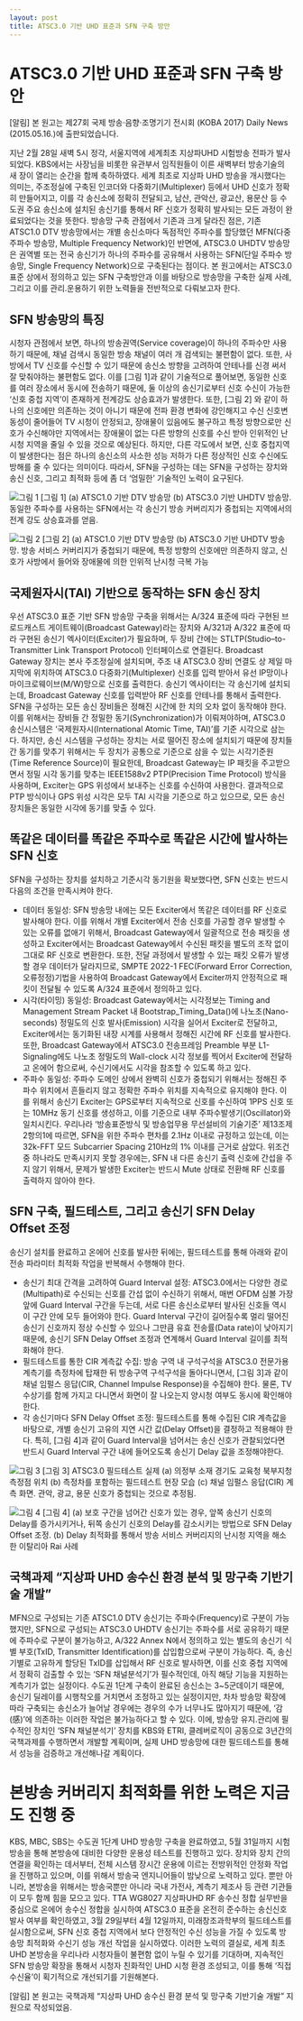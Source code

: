 ```yaml
---
layout: post
title: ATSC3.0 기반 UHD 표준과 SFN 구축 방안
---
```


# ATSC3.0 기반 UHD 표준과 SFN 구축 방안

[알림] 본 원고는 제27회 국제 방송·음향·조명기기 전시회 (KOBA 2017) Daily News (2015.05.16.)에 출판되었습니다.

지난 2월 28일 새벽 5시 정각, 서울지역에 세계최초 지상파UHD 시험방송 전파가 발사되었다. KBS에서는 사장님을 비롯한 유관부서 임직원들이 이른 새벽부터 방송기술의 새 장이 열리는 순간을 함께 축하하였다. 세계 최초로 지상파 UHD 방송을 개시했다는 의미는, 주조정실에 구축된 인코더와 다중화기(Multiplexer) 등에서 UHD 신호가 정확히 만들어지고, 이를 각 송신소에 정확히 전달되고, 남산, 관악산, 광교산, 용문산 등 수도권 주요 송신소에 설치된 송신기를 통해서 RF 신호가 정확히 발사되는 모든 과정이 완료되었다는 것을 뜻한다.
방송망 구축 관점에서 기존과 크게 달라진 점은, 기존 ATSC1.0 DTV 방송망에서는 개별 송신소마다 독점적인 주파수를 할당했던 MFN(다중 주파수 방송망, Multiple Frequency Network)인 반면에, ATSC3.0 UHDTV 방송망은 권역별 또는 전국 송신기가 하나의 주파수를 공유해서 사용하는 SFN(단일 주파수 방송망, Single Frequency Network)으로 구축된다는 점이다.
본 원고에서는 ATSC3.0 표준 상에서 정의하고 있는 SFN 구축방안과 이를 바탕으로 방송망을 구축한 실제 사례, 그리고 이를 관리․운용하기 위한 노력들을 전반적으로 다뤄보고자 한다.


## SFN 방송망의 특징

시청자 관점에서 보면, 하나의 방송권역(Service coverage)이 하나의 주파수만 사용하기 때문에, 채널 검색시 동일한 방송 채널이 여러 개 검색되는 불편함이 없다. 또한, 사방에서 TV 신호를 수신할 수 있기 때문에 송신소 방향을 고려하여 안테나를 신경 써서 잘 맞춰야하는 불편함도 없다. 
이를 [그림 1]과 같이 기술적으로 풀어보면, 동일한 신호를 여러 장소에서 동시에 전송하기 때문에, 둘 이상의 송신기로부터 신호 수신이 가능한 ‘신호 중첩 지역’이 존재하게 전계강도 상승효과가 발생한다. 또한, [그림 2] 와 같이 하나의 신호에만 의존하는 것이 아니기 때문에 전파 환경 변화에 강인해지고 수신 신호변동성이 줄어들어 TV 시청이 안정되고, 장애물이 있음에도 불구하고 특정 방향으로만 신호가 수신해야만 지역에서는 장애물이 없는 다른 방향의 신호를 수신 받아 인위적인 난시청 지역을 줄일 수 있을 것으로 예상된다.
하지만, 다른 각도에서 보면, 신호 중첩지역이 발생한다는 점은 하나의 송신소의 사소한 성능 저하가 다른 정상적인 신호 수신에도 방해를 줄 수 있다는 의미이다. 따라서, SFN을 구성하는 데는 SFN을 구성하는 장치와 송신 신호, 그리고 최적화 등에 좀 더 ‘엄밀한’ 기술적인 노력이 요구된다.


![그림 1](/images/KOBA2017_Fig1.jpg)
[그림 1] (a) ATSC1.0 기반 DTV 방송망 (b) ATSC3.0 기반 UHDTV 방송망. 동일한 주파수를 사용하는 SFN에서는 각 송신기 방송 커버리지가 중첩되는 지역에서의 전계 강도 상승효과를 얻음.

![그림 2](/images/KOBA2017_Fig2.jpg)
[그림 2] (a) ATSC1.0 기반 DTV 방송망 (b) ATSC3.0 기반 UHDTV 방송망. 방송 서비스 커버리지가 중첩되기 때문에, 특정 방향의 신호에만 의존하지 않고, 신호가 사방에서 들어와 장애물에 의한 인위적 난시청 극복 가능


## 국제원자시(TAI) 기반으로 동작하는 SFN 송신 장치

우선 ATSC3.0 표준 기반 SFN 방송망 구축을 위해서는 A/324 표준에 따라 구현된 브로드캐스트 게이트웨이(Broadcast Gateway)라는 장치와 A/321과 A/322 표준에 따라 구현된 송신기 엑사이터(Exciter)가 필요하며, 두 장비 간에는 STLTP(Studio–to-Transmitter Link Transport Protocol) 인터페이스로 연결된다. 
Broadcast Gateway 장치는 본사 주조정실에 설치되며, 주조 내 ATSC3.0 장비 연결도 상 제일 마지막에 위치하여 ATSC3.0 다중화기(Multiplexer) 신호를 입력 받아서 유선 IP망이나 마이크로웨이브(M/W)망으로 신호를 출력한다. 송신기 엑사이터는 각 송신기에 설치되는데, Broadcast Gateway 신호를 입력받아 RF 신호를 안테나를 통해서 출력한다. 
SFN을 구성하는 모든 송신 장비들은 정해진 시간에 한 치의 오차 없이 동작해야 한다. 이를 위해서는 장비들 간 정밀한 동기(Synchronization)가 이뤄져야하며, ATSC3.0 송신시스템은 ‘국제원자시(International Atomic Time, TAI)’를 기준 시각으로 삼는다. 하지만, 송신 시스템을 구성하는 장치는 서로 떨어진 장소에 설치되기 때문에 장치들 간 동기를 맞추기 위해서는 두 장치가 공통으로 기준으로 삼을 수 있는 시각기준원(Time Reference Source)이 필요한데, Broadcast Gateway는 IP 패킷을 주고받으면서 정밀 시각 동기를 맞추는 IEEE1588v2 PTP(Precision Time Protocol) 방식을 사용하며, Exciter는 GPS 위성에서 보내주는 신호를 수신하여 사용한다. 결과적으로 PTP 방식이나 GPS 위성 시각은 모두 TAI 시각을 기준으로 하고 있으므로, 모든 송신 장치들은 동일한 시각에 동기를 맞출 수 있다.


## 똑같은 데이터를 똑같은 주파수로 똑같은 시간에 발사하는 SFN 신호

SFN을 구성하는 장치를 설치하고 기준시각 동기원을 확보했다면, SFN 신호는 반드시 다음의 조건을 만족시켜야 한다.
- 데이터 동일성: SFN 방송망 내에는 모든 Exciter에서 똑같은 데이터를 RF 신호로 발사해야 한다. 이를 위해서 개별 Exciter에서 전송 신호를 가공할 경우 발생할 수 있는 오류를 없애기 위해서, Broadcast Gateway에서 일괄적으로 전송 패킷을 생성하고 Exciter에서는 Broadcast Gateway에서 수신된 패킷을 별도의 조작 없이 그대로 RF 신호로 변환한다. 또한, 전달 과정에서 발생할 수 있는 패킷 오류가 발생할 경우 데이터가 달라지므로, SMPTE 2022-1 FEC(Forward Error Correction, 오류정정)기법을 사용하여 Broadcast Gateway에서 Exciter까지 안정적으로 패킷이 전달될 수 있도록 A/324 표준에서 정의하고 있다.
- 시각(타이밍) 동일성: Broadcast Gateway에서는 시각정보는 Timing and Management Stream Packet 내 Bootstrap_Timing_Data()에 나노초(Nano-seconds) 정밀도의 신호 발사(Emission) 시각을 실어서 Exciter로 전달하고, Exciter에서는 동기화된 내장 시계를 사용해서 정해진 시간에 RF 신호를 발사한다. 또한, Broadcast Gateway에서 ATSC3.0 전송프레임 Preamble 부분 L1-Signaling에도 나노초 정밀도의 Wall-clock 시각 정보를 찍어서 Exciter에 전달하고 온에어 함으로써, 수신기에서도 시각을 참조할 수 있도록 하고 있다.
- 주파수 동일성: 주파수 도메인 상에서 완벽히 신호가 중첩되기 위해서는 정해진 주파수 위치에서 흔들리지 않고 정확한 주파수 위치를 지속적으로 유지해야 한다. 이를 위해서 송신기 Exciter는 GPS로부터 지속적으로 신호를 수신하여 1PPS 신호 또는 10MHz 동기 신호를 생성하고, 이를 기준으로 내부 주파수발생기(Oscillator)와 일치시킨다. 우리나라 ‘방송표준방식 및 방송업무용 무선설비의 기술기준’ 제13조제2항의1에 따르면, SFN을 위한 주파수 편차를 2.1Hz 이내로 규정하고 있는데, 이는 32k-FFT 모드  Subcarrier Spacing 210Hz의 1% 이내를 근거로 삼았다. 
위조건 중 하나라도 만족시키지 못할 경우에는, SFN 내 다른 송신기 출력 신호에 간섭을 주지 않기 위해서, 문제가 발생한 Exciter는 반드시 Mute 상태로 전환해 RF 신호를 출력하지 않아야 한다.

 
## SFN 구축, 필드테스트, 그리고 송신기 SFN Delay Offset 조정

송신기 설치를 완료하고 온에어 신호를 발사한 뒤에는, 필드테스트를 통해 아래와 같이 전송 파라미터 최적화 작업을 반복해서 수행해야 한다.
- 송신기 최대 간격을 고려하여 Guard Interval 설정: ATSC3.0에서는 다양한 경로(Multipath)로 수신되는 신호를 간섭 없이 수신하기 위해서, 매번 OFDM 심볼 가장 앞에 Guard Interval 구간을 두는데, 서로 다른 송신소로부터 발사된 신호들 역시 이 구간 안에 모두 들어와야 한다. Guard Interval 구간이 길어질수록 멀리 떨어진 송신기 신호까지 정상 수신할 수 있으나 그만큼 유효 전송률(Data rate)이 낮아지기 때문에, 송신기 SFN Delay Offset 조정과 연계해서 Guard Interval 길이를 최적화해야 한다.
- 필드테스트를 통한 CIR 계측값 수집: 방송 구역 내 구석구석을 ATSC3.0 전문가용 계측기를 측정차에 탑재한 뒤 방송구역 구석구석을 돌아다니면서, [그림 3]과 같이 채널 임펄스 응답(CIR, Channel Impulse Response)을 수집해야 한다. 물론, TV 수상기를 함께 가지고 다니면서 화면이 잘 나오는지 양시청 여부도 동시에 확인해야 한다. 
- 각 송신기마다 SFN Delay Offset 조정: 필드테스트를 통해 수집된 CIR 계측값을 바탕으로, 개별 송신기 고유의 지연 시간 값(Delay Offset)을 결정하고 적용해야 한다. 특히, [그림 4]과 같이 Guard Interval을 넘어서는 송신 신호가 관찰되었다면 반드시 Guard Interval 구간 내에 들어오도록 송신기 Delay 값을 조정해야한다. 

![그림 3](/images/KOBA2017_Fig3.jpg)
[그림 3] ATSC3.0 필드테스트 실제 (a) 의정부 소재 경기도 교육청 북부지청 측정점 위치 (b) 측정차를 포함하는 필드테스트 현장 모습 (c) 채널 임펄스 응답(CIR) 계측 화면. 관악, 광교, 용문 신호가 중첩되는 것으로 추정됨.

![그림 4](/images/KOBA2017_Fig4.jpg)
[그림 4] (a) 보호 구간을 넘어간 신호가 있는 경우, 앞쪽 송신기 신호의 Delay를 증가시키거나, 뒤쪽 송신기 신호의 Delay를 감소시키는 방법으로 SFN Delay Offset 조정. (b) Delay 최적화를 통해서 방송 서비스 커버리지의 난시청 지역을 해소한 이탈리아 Rai 사례


## 국책과제 “지상파 UHD 송수신 환경 분석 및 망구축 기반기술 개발”

MFN으로 구성되는 기존 ATSC1.0 DTV 송신기는 주파수(Frequency)로 구분이 가능했지만, SFN으로 구성되는 ATSC3.0 UHDTV 송신기는 주파수를 서로 공유하기 때문에 주파수로 구분이 불가능하고, A/322 Annex N에서 정의하고 있는 별도의 송신기 식별 부호(TxID, Transmitter Identification)를 삽입함으로써 구분이 가능하다. 즉, 송신기별로 고유하게 할당된 TxID를 삽입해서 RF 신호로 발사하면, 이를 신호 중첩 지역에서 정확히 검출할 수 있는 ‘SFN 채널분석기’가 필수적인데, 아직 해당 기능을 지원하는 계측기가 없는 실정이다. 수도권 1단계 구축이 완료된 송신소는 3~5군데이기 때문에, 송신기 딜레이를 시행착오를 거치면서 조정하고 있는 실정이지만, 차차 방송망 확장에 따라 구축되는 송신소가 늘어날 경우에는 경우의 수가 너무나도 많아지기 때문에, ‘감(感)’에 의존하는 이러한 작업은 불가능하다고 할 수 있다.
이에, 방송망 유지․관리에 필수적인 장치인 ‘SFN 채널분석기’ 장치를 KBS와 ETRI, 클레버로직이 공동으로 3년간의 국책과제를 수행하면서 개발할 계획이며, 실제 UHD 방송망에 대한 필드테스트를 통해서 성능을 검증하고 개선해나갈 계획이다.


# 본방송 커버리지 최적화를 위한 노력은 지금도 진행 중

KBS, MBC, SBS는 수도권 1단계 UHD 방송망 구축을 완료하였고, 5월 31일까지 시험방송을 통해 본방송에 대비한 다양한 운용성 테스트를 진행하고 있다. 장치와 장치 간의 연결을 확인하는 데서부터, 전체 시스템 장시간 운용에 이르는 전방위적인 안정화 작업을 진행하고 있으며, 이를 위해서 방송국 엔지니어들이 밤낮으로 노력하고 있다. 
뿐만 아니라, 본방송을 위해서는 방송국뿐만 아니라 국내 가전사, 계측기 제조사 등 관련 기관들이 모두 함께 힘을 모으고 있다. TTA WG8027 지상파UHD RF 송수신 정합 실무반을 중심으로 온에어 송수신 정합을 실시하여 ATSC3.0 표준을 온전히 준수하는 송신신호 발사 여부를 확인하였고, 3월 29일부터 4월 12일까지, 미래창조과학부의 필드테스트를 실시함으로써, SFN 신호 중첩 지역에서 보다 안정적인 수신 성능을 가질 수 있도록 방송망 최적화와 수신기 성능 개선 작업을 실시하였다. 
이러한 노력의 결실로, 세계 최초 UHD 본방송을 우리나라 시청자들이 불편함 없이 누릴 수 있기를 기대하며, 지속적인 SFN 방송망 확장을 통해서 시청자 친화적인 UHD 시청 환경 조성되고, 이를 통해 ‘직접 수신율’이 획기적으로 개선되기를 기원해본다. 


[알림] 본 원고는 국책과제 “지상파 UHD 송수신 환경 분석 및 망구축 기반기술 개발” 지원으로 작성되었음.

